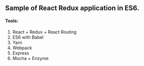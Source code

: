 ## Sample of React Redux application in ES6.

#### Tools:
1. React + Redux + React Routing
2. ES6 with Babel
3. Yarn
4. Webpack
5. Express
6. Mocha + Enzyme
